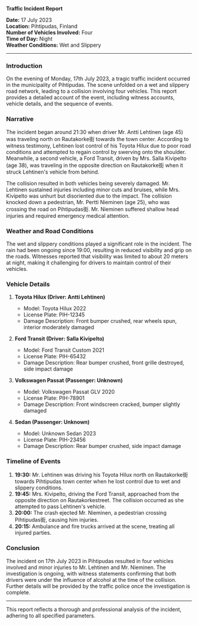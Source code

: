 

**Traffic Incident Report**

**Date:** 17 July 2023  
**Location:** Pihtipudas, Finland  
**Number of Vehicles Involved:** Four  
**Time of Day:** Night  
**Weather Conditions:** Wet and Slippery  

---

### Introduction  
On the evening of Monday, 17th July 2023, a tragic traffic incident occurred in the municipality of Pihtipudas. The scene unfolded on a wet and slippery road network, leading to a collision involving four vehicles. This report provides a detailed account of the event, including witness accounts, vehicle details, and the sequence of events.

### Narrative  

The incident began around 21:30 when driver Mr. Antti Lehtinen (age 45) was traveling north on Rautakorke街 towards the town center. According to witness testimony, Lehtinen lost control of his Toyota Hilux due to poor road conditions and attempted to regain control by swerving onto the shoulder. Meanwhile, a second vehicle, a Ford Transit, driven by Mrs. Salla Kivipelto (age 38), was traveling in the opposite direction on Rautakorke街 when it struck Lehtinen's vehicle from behind.

The collision resulted in both vehicles being severely damaged. Mr. Lehtinen sustained injuries including minor cuts and bruises, while Mrs. Kivipelto was unhurt but disoriented due to the impact. The collision knocked down a pedestrian, Mr. Pertti Nieminen (age 25), who was crossing the road on Pihtipudas街. Mr. Nieminen suffered shallow head injuries and required emergency medical attention.

### Weather and Road Conditions  

The wet and slippery conditions played a significant role in the incident. The rain had been ongoing since 19:00, resulting in reduced visibility and grip on the roads. Witnesses reported that visibility was limited to about 20 meters at night, making it challenging for drivers to maintain control of their vehicles.

### Vehicle Details  

1. **Toyota Hilux (Driver: Antti Lehtinen)**  
   - Model: Toyota Hilux 2022  
   - License Plate: PIH-12345  
   - Damage Description: Front bumper crushed, rear wheels spun, interior moderately damaged  

2. **Ford Transit (Driver: Salla Kivipelto)**  
   - Model: Ford Transit Custom 2021  
   - License Plate: PIH-65432  
   - Damage Description: Rear bumper crushed, front grille destroyed, side impact damage  

3. **Volkswagen Passat (Passenger: Unknown)**  
   - Model: Volkswagen Passat GLV 2020  
   - License Plate: PIH-78901  
   - Damage Description: Front windscreen cracked, bumper slightly damaged  

4. **Sedan (Passenger: Unknown)**  
   - Model: Unknown Sedan 2023  
   - License Plate: PIH-23456  
   - Damage Description: Rear bumper crushed, side impact damage  

### Timeline of Events  

1. **19:30:** Mr. Lehtinen was driving his Toyota Hilux north on Rautakorke街 towards Pihtipudas town center when he lost control due to wet and slippery conditions.
2. **19:45:** Mrs. Kivipelto, driving the Ford Transit, approached from the opposite direction on Rautakorkestreet. The collision occurred as she attempted to pass Lehtinen's vehicle.
3. **20:00:** The crash ejected Mr. Nieminen, a pedestrian crossing Pihtipudas街, causing him injuries.
4. **20:15:** Ambulance and fire trucks arrived at the scene, treating all injured parties.

### Conclusion  

The incident on 17th July 2023 in Pihtipudas resulted in four vehicles involved and minor injuries to Mr. Lehtinen and Mr. Nieminen. The investigation is ongoing, with witness statements confirming that both drivers were under the influence of alcohol at the time of the collision. Further details will be provided by the traffic police once the investigation is complete.

--- 

This report reflects a thorough and professional analysis of the incident, adhering to all specified parameters.